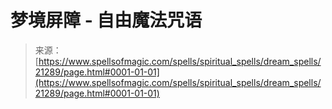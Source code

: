 <!--yml

类别: 未分类

日期: 2024-06-12 19:04:38

-->

# 梦境屏障 - 自由魔法咒语

> 来源：[https://www.spellsofmagic.com/spells/spiritual_spells/dream_spells/21289/page.html#0001-01-01](https://www.spellsofmagic.com/spells/spiritual_spells/dream_spells/21289/page.html#0001-01-01)
